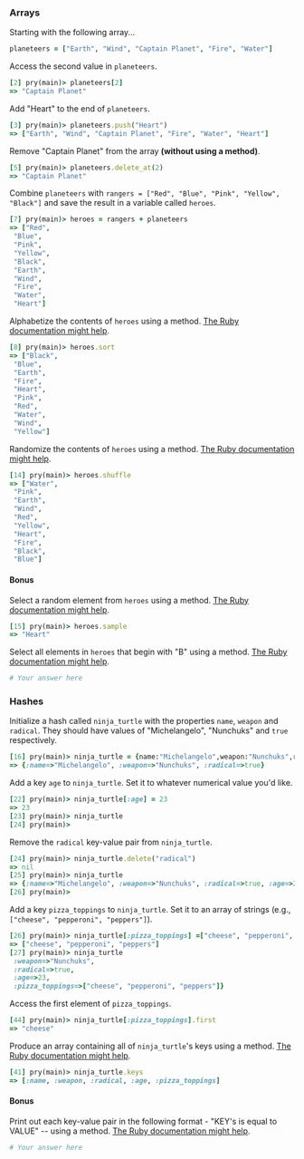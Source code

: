 ### Arrays

Starting with the following array...

```rb
planeteers = ["Earth", "Wind", "Captain Planet", "Fire", "Water"]
```

Access the second value in `planeteers`.

```rb
[2] pry(main)> planeteers[2]
=> "Captain Planet"
```

Add "Heart" to the end of `planeteers`.

```rb
[3] pry(main)> planeteers.push("Heart")
=> ["Earth", "Wind", "Captain Planet", "Fire", "Water", "Heart"]
```

Remove "Captain Planet" from the array **(without using a method)**.

```rb
[5] pry(main)> planeteers.delete_at(2)
=> "Captain Planet"
```

Combine `planeteers` with `rangers = ["Red", "Blue", "Pink", "Yellow", "Black"]` and save the result in a variable called `heroes`.

```rb
[7] pry(main)> heroes = rangers + planeteers
=> ["Red",
 "Blue",
 "Pink",
 "Yellow",
 "Black",
 "Earth",
 "Wind",
 "Fire",
 "Water",
 "Heart"]
```

Alphabetize the contents of `heroes` using a method. [The Ruby documentation might help](http://ruby-doc.org/core-2.6.1/Array.html).

```rb
[8] pry(main)> heroes.sort
=> ["Black",
 "Blue",
 "Earth",
 "Fire",
 "Heart",
 "Pink",
 "Red",
 "Water",
 "Wind",
 "Yellow"]
```

Randomize the contents of `heroes` using a method. [The Ruby documentation might help](http://ruby-doc.org/core-2.6.1/Array.html).

```rb
[14] pry(main)> heroes.shuffle
=> ["Water",
 "Pink",
 "Earth",
 "Wind",
 "Red",
 "Yellow",
 "Heart",
 "Fire",
 "Black",
 "Blue"]
```

#### Bonus

Select a random element from `heroes` using a method. [The Ruby documentation might help](http://ruby-doc.org/core-2.6.1/Array.html).

```rb
[15] pry(main)> heroes.sample
=> "Heart"
```

Select all elements in `heroes` that begin with "B" using a method. [The Ruby documentation might help](http://ruby-doc.org/core-2.6.1/Array.html).

```rb
# Your answer here
```

### Hashes

Initialize a hash called `ninja_turtle` with the properties `name`, `weapon` and `radical`. They should have values of "Michelangelo", "Nunchuks" and `true` respectively.

```rb
[16] pry(main)> ninja_turtle = {name:"Michelangelo",weapon:"Nunchuks",radical:true}
=> {:name=>"Michelangelo", :weapon=>"Nunchuks", :radical=>true}
```

Add a key `age` to `ninja_turtle`. Set it to whatever numerical value you'd like.

```rb
[22] pry(main)> ninja_turtle[:age] = 23
=> 23
[23] pry(main)> ninja_turtle                                                    => {:name=>"Michelangelo", :weapon=>"Nunchuks", :radical=>true, :age=>23}
[24] pry(main)> 
```

Remove the `radical` key-value pair from `ninja_turtle`.

```rb
[24] pry(main)> ninja_turtle.delete("radical")
=> nil
[25] pry(main)> ninja_turtle
=> {:name=>"Michelangelo", :weapon=>"Nunchuks", :radical=>true, :age=>23}
[26] pry(main)> 
```

Add a key `pizza_toppings` to `ninja_turtle`. Set it to an array of strings (e.g., `["cheese", "pepperoni", "peppers"]`).

```rb
[26] pry(main)> ninja_turtle[:pizza_toppings] =["cheese", "pepperoni", "peppers"]
=> ["cheese", "pepperoni", "peppers"]
[27] pry(main)> ninja_turtle                                                    => {:name=>"Michelangelo",
 :weapon=>"Nunchuks",
 :radical=>true,
 :age=>23,
 :pizza_toppings=>["cheese", "pepperoni", "peppers"]}
```

Access the first element of `pizza_toppings`.

```rb
[44] pry(main)> ninja_turtle[:pizza_toppings].first
=> "cheese"
```

Produce an array containing all of `ninja_turtle`'s keys using a method. [The Ruby documentation might help](http://ruby-doc.org/core-1.9.3/Hash.html).

```rb
[41] pry(main)> ninja_turtle.keys
=> [:name, :weapon, :radical, :age, :pizza_toppings]
```

#### Bonus

Print out each key-value pair in the following format - "KEY's is equal to VALUE" -- using a method. [The Ruby documentation might help](http://ruby-doc.org/core-1.9.3/Hash.html).

```rb
# Your answer here
```
